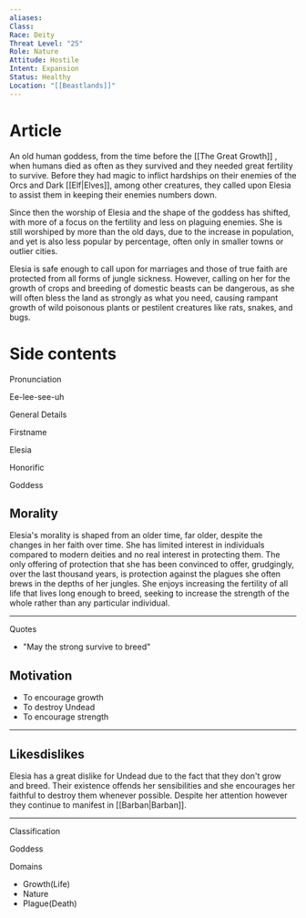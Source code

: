 ```yaml
---
aliases: 
Class: 
Race: Deity
Threat Level: "25"
Role: Nature
Attitude: Hostile
Intent: Expansion
Status: Healthy
Location: "[[Beastlands]]"
---
```


# Article
An old human goddess, from the time before the [[The Great Growth]] , when humans died as often as they survived and they needed great fertility to survive. Before they had magic to inflict hardships on their enemies of the Orcs and Dark [[Elf|Elves]], among other creatures, they called upon Elesia to assist them in keeping their enemies numbers down. 

Since then the worship of Elesia and the shape of the goddess has shifted, with more of a focus on the fertility and less on plaguing enemies. She is still worshiped by more than the old days, due to the increase in population, and yet is also less popular by percentage, often only in smaller towns or outlier cities.

Elesia is safe enough to call upon for marriages and those of true faith are protected from all forms of jungle sickness. However, calling on her for the growth of crops and breeding of domestic beasts can be dangerous, as she will often bless the land as strongly as what you need, causing rampant growth of wild poisonous plants or pestilent creatures like rats, snakes, and bugs.


# Side contents
Pronunciation

Ee-lee-see-uh

General Details

Firstname

Elesia

Honorific

Goddess

## Morality

Elesia's morality is shaped from an older time, far older, despite the changes in her faith over time. She has limited interest in individuals compared to modern deities and no real interest in protecting them. The only offering of protection that she has been convinced to offer, grudgingly, over the last thousand years, is protection against the plagues she often brews in the depths of her jungles. She enjoys increasing the fertility of all life that lives long enough to breed, seeking to increase the strength of the whole rather than any particular individual.

* * *

Quotes

*   "May the strong survive to breed"

## Motivation

*   To encourage growth
*   To destroy Undead
*   To encourage strength

* * *

## Likesdislikes

Elesia has a great dislike for Undead due to the fact that they don't grow and breed. Their existence offends her sensibilities and she encourages her faithful to destroy them whenever possible. Despite her attention however they continue to manifest in [[Barban|Barban]].

* * *

Classification

Goddess

Domains

*   Growth(Life)
*   Nature
*   Plague(Death)